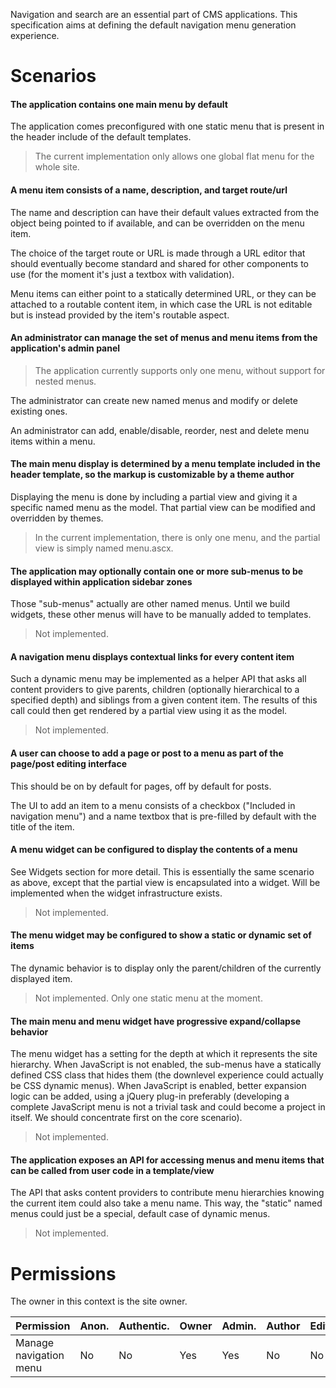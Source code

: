 
Navigation and search are an essential part of CMS applications. This specification aims at defining the default navigation menu generation experience.


# Scenarios

#### The application contains one main menu by default
The application comes preconfigured with one static menu that is present in the header include of the default templates.

> The current implementation only allows one global flat menu for the whole site.

#### A menu item consists of a name, description, and target route/url
The name and description can have their default values extracted from the object being pointed to if available, and can be overridden on the menu item.

The choice of the target route or URL is made through a URL editor that should eventually become standard and shared for other components to use (for the moment it's just a textbox with validation).

Menu items can either point to a statically determined URL, or they can be attached to a routable content item, in which case the URL is not editable but is instead provided by the item's routable aspect.

#### An administrator can manage the set of menus and menu items from the application's admin panel

> The application currently supports only one menu, without support for nested menus.

The administrator can create new named menus and modify or delete existing ones.

An administrator can add, enable/disable, reorder, nest and delete menu items within a menu.

#### The main menu display is determined by a menu template included in the header template, so the markup is customizable by a theme author

Displaying the menu is done by including a partial view and giving it a specific named menu as the model. That partial view can be modified and overridden by themes.

> In the current implementation, there is only one menu, and the partial view is simply named menu.ascx.

#### The application may optionally contain one or more sub-menus to be displayed within application sidebar zones

Those "sub-menus" actually are other named menus. Until we build widgets, these other menus will have to be manually added to templates.

> Not implemented.

#### A navigation menu displays contextual links for every content item

Such a dynamic menu may be implemented as a helper API that asks all content providers to give parents, children (optionally hierarchical to a specified depth) and siblings from a given content item. The results of this call could then get rendered by a partial view using it as the model.

> Not implemented.

#### A user can choose to add a page or post to a menu as part of the page/post editing interface

This should be on by default for pages, off by default for posts.

The UI to add an item to a menu consists of a checkbox ("Included in navigation menu") and a name textbox that is pre-filled by default with the title of the item.

#### A menu widget can be configured to display the contents of a menu

See Widgets section for more detail. This is essentially the same scenario as above, except that the partial view is encapsulated into a widget. Will be implemented when the widget infrastructure exists.

> Not implemented.

#### The menu widget may be configured to show a static or dynamic set of items

The dynamic behavior is to display only the parent/children of the currently displayed item.

> Not implemented. Only one static menu at the moment.

#### The main menu and menu widget have progressive expand/collapse behavior

The menu widget has a setting for the depth at which it represents the site hierarchy. When JavaScript is not enabled, the sub-menus have a statically defined CSS class that hides them (the downlevel experience could actually be CSS dynamic menus). When JavaScript is enabled, better expansion logic can be added, using a jQuery plug-in preferably (developing a complete JavaScript menu is not a trivial task and could become a project in itself. We should concentrate first on the core scenario).

> Not implemented.

#### The application exposes an API for accessing menus and menu items that can be called from user code in a template/view

The API that asks content providers to contribute menu hierarchies knowing the current item could also take a menu name. This way, the "static" named menus could just be a special, default case of dynamic menus.

> Not implemented.

# Permissions
The owner in this context is the site owner.

Permission             | Anon. | Authentic. | Owner | Admin. | Author | Editor
---------------------- | ----- | ---------- | ----- | ------ | ------ | ------
Manage navigation menu | No    | No         | Yes   | Yes    | No     | No
